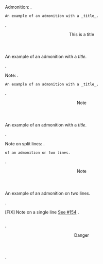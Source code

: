 Admonition:
.
```{admonition} This is a title
An example of an admonition with a _title_.
```
.
<aside class="callout note"><header>This is a title</header>
<p>An example of an admonition with a <em>title</em>.</p>
</aside>
.

Note:
.
```{note}
An example of an admonition with a _title_.
```
.
<aside class="callout note"><header>Note</header>
<p>An example of an admonition with a <em>title</em>.</p>
</aside>
.

Note on split lines:
.
```{note} An example
of an admonition on two lines.
```
.
<aside class="callout note"><header>Note</header>
<p>An example of an admonition on two lines.</p>
</aside>
.

[FIX] Note on a single line [See #154](https://github.com/executablebooks/MyST-Parser/issues/154)
.
```{danger} An example of an admonition on a single line.
```
.
<aside class="callout danger"><header>Danger</header>
</aside>
.
